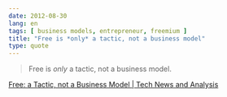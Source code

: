 ```yaml
---
date: 2012-08-30
lang: en
tags: [ business models, entrepreneur, freemium ]
title: "Free is *only* a tactic, not a business model"
type: quote
---
```


> Free is *only* a tactic, not a business model.

[Free: a Tactic, not a Business Model \| Tech News and
Analysis](http://gigaom.com/2007/03/13/free-a-tactic-not-a-business-model/)

